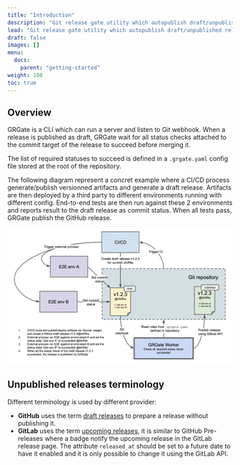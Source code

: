 ```yaml
---
title: "Introduction"
description: "Git release gate utility which autopublish draft/unpublished releases based on commit status"
lead: "Git release gate utility which autopublish draft/unpublished releases based on commit status"
draft: false
images: []
menu:
  docs:
    parent: "getting-started"
weight: 100
toc: true
---
```


## Overview

GRGate is a CLI which can run a server and listen to Git webhook. When a
release is published as draft, GRGate wait for all status checks attached to
the commit target of the release to succeed before merging it.

The list of required statuses to succeed is defined in a `.grgate.yaml` config
file stored at the root of the repository.

The following diagram represent a concret example where a CI/CD process
generate/publish versionned artifacts and generate a draft release. Artifacts
are then deployed by a third party to different environments running with
different config. End-to-end tests are then run against these 2 environments
and reports result to the draft release as commit status. When all tests pass,
GRGate publish the GitHub release.

![GRGate Overview](grgate-overview.png "GRGate overview")

## Unpublished releases terminology

Different terminology is used by different provider:

- **GitHub** uses the term [draft releases][draft-release] to prepare a release
without publishing it.
- **GitLab** uses the term [upcoming releases][upcoming-release], it is similar
to GitHub Pre-releases where a badge notify the upcoming release in the GitLab
release page.  The attribute `released_at` should be set to a future date to
have it enabled and it is only possible to change it using the GitLab API.

[draft-release]: https://docs.github.com/en/github/administering-a-repository/managing-releases-in-a-repository#about-release-management
[upcoming-release]: https://docs.gitlab.com/ee/api/releases/#upcoming-releases
